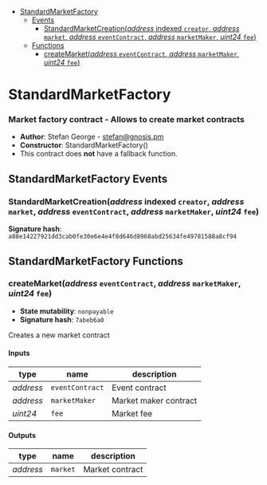 * [StandardMarketFactory](#standardmarketfactory)
  * [Events](#standardmarketfactory-events)
    * [StandardMarketCreation(*address* indexed `creator`, *address* `market`, *address* `eventContract`, *address* `marketMaker`, *uint24* `fee`)](#standardmarketcreationaddress-indexed-creator-address-market-address-eventcontract-address-marketmaker-uint24-fee)
  * [Functions](#standardmarketfactory-functions)
    * [createMarket(*address* `eventContract`, *address* `marketMaker`, *uint24* `fee`)](#createmarketaddress-eventcontract-address-marketmaker-uint24-fee)

# StandardMarketFactory

### Market factory contract - Allows to create market contracts

- **Author**: Stefan George - <stefan@gnosis.pm>
- **Constructor**: StandardMarketFactory()
- This contract does **not** have a fallback function.

## StandardMarketFactory Events

### StandardMarketCreation(*address* indexed `creator`, *address* `market`, *address* `eventContract`, *address* `marketMaker`, *uint24* `fee`)

**Signature hash**: `a88e14227921dd3cab0fe30e6e4e4f8d646d8968abd25634fe49781588a8cf94`

## StandardMarketFactory Functions

### createMarket(*address* `eventContract`, *address* `marketMaker`, *uint24* `fee`)

- **State mutability**: `nonpayable`
- **Signature hash**: `7abeb6a0`

Creates a new market contract

#### Inputs

| type      | name            | description           |
| --------- | --------------- | --------------------- |
| *address* | `eventContract` | Event contract        |
| *address* | `marketMaker`   | Market maker contract |
| *uint24*  | `fee`           | Market fee            |

#### Outputs

| type      | name     | description     |
| --------- | -------- | --------------- |
| *address* | `market` | Market contract |
